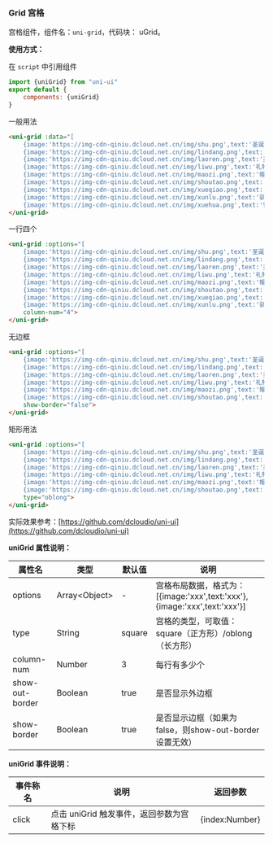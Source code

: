 ### Grid 宫格

宫格组件，组件名：``uni-grid``，代码块： uGrid。

**使用方式：**

在 ``script`` 中引用组件 

```javascript
import {uniGrid} from "uni-ui"
export default {
    components: {uniGrid}
}
```


一般用法

```html
<uni-grid :data="[
    {image:'https://img-cdn-qiniu.dcloud.net.cn/img/shu.png',text:'圣诞树'},
    {image:'https://img-cdn-qiniu.dcloud.net.cn/img/lindang.png',text:'铃铛'},
    {image:'https://img-cdn-qiniu.dcloud.net.cn/img/laoren.png',text:'圣诞老人'},
    {image:'https://img-cdn-qiniu.dcloud.net.cn/img/liwu.png',text:'礼物'},
    {image:'https://img-cdn-qiniu.dcloud.net.cn/img/maozi.png',text:'帽子'},
    {image:'https://img-cdn-qiniu.dcloud.net.cn/img/shoutao.png',text:'手套'},
    {image:'https://img-cdn-qiniu.dcloud.net.cn/img/xueqiao.png',text:'雪橇'},
    {image:'https://img-cdn-qiniu.dcloud.net.cn/img/xunlu.png',text:'驯鹿'},
    {image:'https://img-cdn-qiniu.dcloud.net.cn/img/xuehua.png',text:'雪花'}]">
</uni-grid>
```

一行四个

```html
<uni-grid :options="[
    {image:'https://img-cdn-qiniu.dcloud.net.cn/img/shu.png',text:'圣诞树'},
    {image:'https://img-cdn-qiniu.dcloud.net.cn/img/lindang.png',text:'铃铛'},
    {image:'https://img-cdn-qiniu.dcloud.net.cn/img/laoren.png',text:'圣诞老人'},
    {image:'https://img-cdn-qiniu.dcloud.net.cn/img/liwu.png',text:'礼物'},
    {image:'https://img-cdn-qiniu.dcloud.net.cn/img/maozi.png',text:'帽子'},
    {image:'https://img-cdn-qiniu.dcloud.net.cn/img/shoutao.png',text:'手套'},
    {image:'https://img-cdn-qiniu.dcloud.net.cn/img/xueqiao.png',text:'雪橇'},
    {image:'https://img-cdn-qiniu.dcloud.net.cn/img/xunlu.png',text:'驯鹿'}]" 
    column-num="4">
</uni-grid>
```

无边框

```html
<uni-grid :options="[
    {image:'https://img-cdn-qiniu.dcloud.net.cn/img/shu.png',text:'圣诞树'},
    {image:'https://img-cdn-qiniu.dcloud.net.cn/img/lindang.png',text:'铃铛'},
    {image:'https://img-cdn-qiniu.dcloud.net.cn/img/laoren.png',text:'圣诞老人'},
    {image:'https://img-cdn-qiniu.dcloud.net.cn/img/liwu.png',text:'礼物'},
    {image:'https://img-cdn-qiniu.dcloud.net.cn/img/maozi.png',text:'帽子'},
    {image:'https://img-cdn-qiniu.dcloud.net.cn/img/shoutao.png',text:'手套'}]" 
    show-border="false">
</uni-grid>
```

矩形用法

```html
<uni-grid :options="[
    {image:'https://img-cdn-qiniu.dcloud.net.cn/img/shu.png',text:'圣诞树'},
    {image:'https://img-cdn-qiniu.dcloud.net.cn/img/lindang.png',text:'铃铛'},
    {image:'https://img-cdn-qiniu.dcloud.net.cn/img/laoren.png',text:'圣诞老人'},
    {image:'https://img-cdn-qiniu.dcloud.net.cn/img/liwu.png',text:'礼物'},
    {image:'https://img-cdn-qiniu.dcloud.net.cn/img/maozi.png',text:'帽子'},
    {image:'https://img-cdn-qiniu.dcloud.net.cn/img/shoutao.png',text:'手套'}]" 
    type="oblong">
</uni-grid>
```

实际效果参考：[https://github.com/dcloudio/uni-ui](https://github.com/dcloudio/uni-ui)


**uniGrid 属性说明：**

|属性名|类型|默认值	|说明|
|---|----|---|---|
|options|Array&lt;Object&gt;|-|宫格布局数据，格式为：[{image:'xxx',text:'xxx'},{image:'xxx',text:'xxx'}]|
|type|String|square|宫格的类型，可取值：square（正方形）/oblong（长方形）|
|column-num|Number|3|每行有多少个|
|show-out-border|Boolean|true|是否显示外边框|
|show-border|Boolean|true|是否显示边框（如果为false，则show-out-border设置无效）|

**uniGrid 事件说明：**

|事件称名|说明|返回参数|
|---|----|---|
|click|点击 uniGrid 触发事件，返回参数为宫格下标|{index:Number}|
